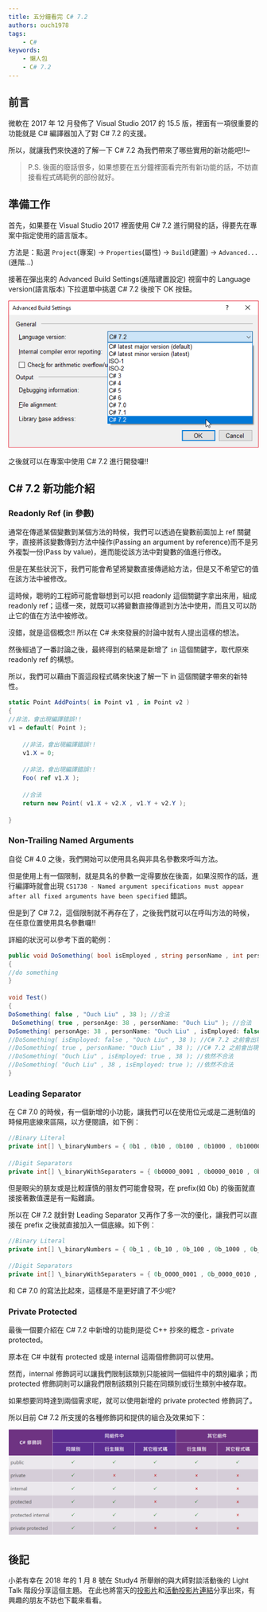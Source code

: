 ```yaml
---
title: 五分鐘看完 C# 7.2
authors: ouch1978
tags: 
    - C#
keywords:
    - 懶人包
    - C# 7.2
---
```


## 前言

微軟在 2017 年 12 月發佈了 Visual Studio 2017 的 15.5 版，裡面有一項很重要的功能就是 C# 編譯器加入了對 C# 7.2 的支援。

所以，就讓我們來快速的了解一下 C# 7.2 為我們帶來了哪些實用的新功能吧!!~

> P.S. 後面的廢話很多，如果想要在五分鐘裡面看完所有新功能的話，不妨直接看程式碼範例的部份就好。

<!--truncate-->

## 準備工作

首先，如果要在 Visual Studio 2017 裡面使用 C# 7.2 進行開發的話，得要先在專案中指定使用的語言版本。

方法是：點選 `Project`(專案) -> `Properties`(屬性) -> `Build`(建置) -> `Advanced...`(進階...)

接著在彈出來的 Advanced Build Settings(進階建置設定) 視窗中的 Language version(語言版本) 下拉選單中挑選 C# 7.2 後按下 OK 按鈕。

![image-01](01-set-language-version-to-csharp-7.2.png "設定專案支援的語言版本為 C# 7.2")

之後就可以在專案中使用 C# 7.2 進行開發囉!!

## C# 7.2 新功能介紹

### Readonly Ref (in 參數)

通常在傳遞某個變數到某個方法的時候，我們可以透過在變數前面加上 ref 關鍵字，直接將該變數傳到方法中操作(Passing an argument by reference)而不是另外複製一份(Pass by value)，進而能從該方法中對變數的值進行修改。

但是在某些狀況下，我們可能會希望將變數直接傳遞給方法，但是又不希望它的值在該方法中被修改。

這時候，聰明的工程師可能會聯想到可以把 readonly 這個關鍵字拿出來用，組成 readonly ref；這樣一來，就既可以將變數直接傳遞到方法中使用，而且又可以防止它的值在方法中被修改。

沒錯，就是這個概念!! 所以在 C# 未來發展的討論中就有人提出這樣的想法。

然後經過了一番討論之後，最終得到的結果是新增了 `in` 這個關鍵字，取代原來 readonly ref 的構想。

所以，我們可以藉由下面這段程式碼來快速了解一下 in 這個關鍵字帶來的新特性。

```csharp title="Readonly Ref (in 參數) 範例"
static Point AddPoints( in Point v1 , in Point v2 )
{
//非法，會出現編譯錯誤!!
v1 = default( Point );

    //非法，會出現編譯錯誤!!
    v1.X = 0;

    //非法，會出現編譯錯誤!!
    Foo( ref v1.X );

    //合法
    return new Point( v1.X + v2.X , v1.Y + v2.Y );

}

```

### Non-Trailing Named Arguments

自從 C# 4.0 之後，我們開始可以使用具名與非具名參數來呼叫方法。

但是使用上有一個限制，就是具名的參數一定得要放在後面，如果沒照作的話，進行編譯時就會出現 `CS1738 - Named argument specifications must appear after all fixed arguments have been specified` 錯誤。

但是到了 C# 7.2，這個限制就不再存在了，之後我們就可以在呼叫方法的時候，在任意位置使用具名參數囉!!

詳細的狀況可以參考下面的範例：

```csharp title="Non-Trailing Named Arguments 範例"
public void DoSomething( bool isEmployed , string personName , int personAge )
{
//do something
}

void Test()
{
DoSomething( false , "Ouch Liu" , 38 ); //合法
 DoSomething( true , personAge: 38 , personName: "Ouch Liu" ); //合法
DoSomething( personAge: 38 , personName: "Ouch Liu" , isEmployed: false ); //合法
//DoSomething( isEmployed: false , "Ouch Liu" , 38 ); //C# 7.2 之前會出現 CS1738 錯誤，C# 7.2 之後會變合法
//DoSomething( true , personName: "Ouch Liu" , 38 ); //C# 7.2 之前會出現 CS1738 錯誤，C# 7.2 之後會變合法
//DoSomething( "Ouch Liu" , isEmployed: true , 38 ); //依然不合法
//DoSomething( "Ouch Liu" , 38 , isEmployed: true ); //依然不合法
}
```

### Leading Separator

在 C# 7.0 的時候，有一個新增的小功能，讓我們可以在使用位元或是二進制值的時候用底線來區隔，以方便閱讀，如下例：

```csharp title="C# 7.0 Leading Separator 範例"
//Binary Literal
private int[] \_binaryNumbers = { 0b1 , 0b10 , 0b100 , 0b1000 , 0b100000 , 0b1000000 };

//Digit Separators
private int[] \_binaryWithSeparaters = { 0b0000_0001 , 0b0000_0010 , 0b0000_0100 , 0b0000_1000 , 0b0010_0000 , 0b1000_0000 };

```

但是眼尖的朋友或是比較謹慎的朋友們可能會發現，在 prefix(如 0b) 的後面就直接接著數值還是有一點難讀。

所以在 C# 7.2 就針對 Leading Separator 又再作了多一次的優化，讓我們可以直接在 prefix 之後就直接加入一個底線。如下例：

```csharp title="C# 7.2 Leading Separator 範例"
//Binary Literal
private int[] \_binaryNumbers = { 0b_1 , 0b_10 , 0b_100 , 0b_1000 , 0b_100000 , 0b_1000000 };

//Digit Separators
private int[] \_binaryWithSeparaters = { 0b_0000_0001 , 0b_0000_0010 , 0b_0000_0100 , 0b_0000_1000 , 0b_0010_0000 , 0b_1000_0000 };
```

和 C# 7.0 的寫法比起來，這樣是不是更好讀了不少呢?

### Private Protected

最後一個要介紹在 C# 7.2 中新增的功能則是從 C++ 抄來的概念 - private protected。

原本在 C# 中就有 protected 或是 internal 這兩個修飾詞可以使用。

然而，internal 修飾詞可以讓我們限制該類別只能被同一個組件中的類別繼承；而 protected 修飾詞則可以讓我們限制該類別只能在同類別或衍生類別中被存取。

如果想要同時達到兩個需求呢，就可以使用新增的 private protected 修飾詞了。

所以目前 C# 7.2 所支援的各種修飾詞和提供的組合及效果如下：

![image-02](02-modifiers-in-csharp-7.2.png "設定專案支援的語言版本為 C# 7.2")

## 後記

小弟有幸在 2018 年的 1 月 8 號在 Study4 所舉辦的與大師對談活動後的 Light Talk 階段分享這個主題。
在此也將當天的[投影片][link-01]和[活動投影片連結][link-02]分享出來，有興趣的朋友不妨也下載來看看。

[link-01]: https://github.com/Study4/study4love-2018/blob/master/light%20talk/%E4%BA%94%E5%88%86%E9%90%98%E7%9C%8B%E5%AE%8C%20C%23%207.2.pptx "五分鐘看完 C# 7.2 投影片"

[link-02]: https://github.com/Study4/study4love-2018 "Study4.TW Study4Love - 與大師對談 投影片"
